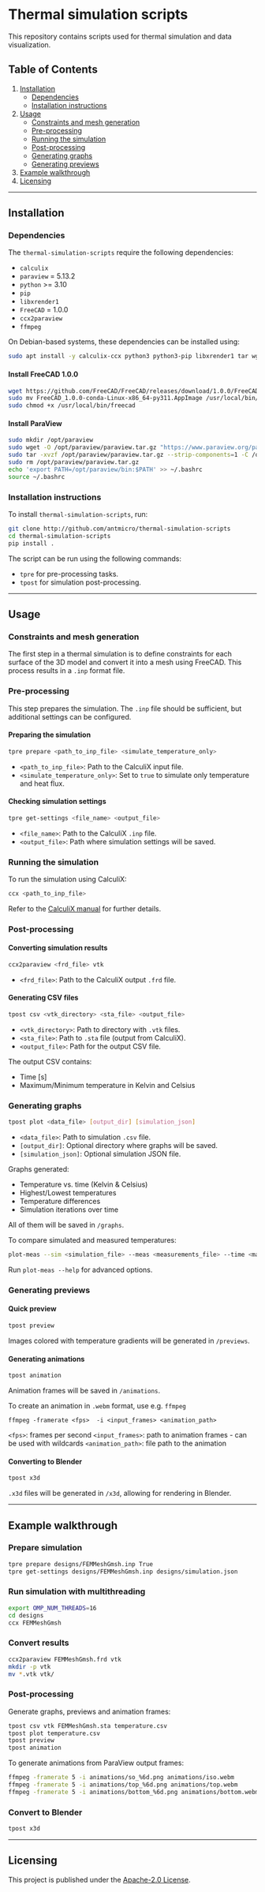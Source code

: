 # Thermal simulation scripts

This repository contains scripts used for thermal simulation and data visualization.

## Table of Contents

1. [Installation](#installation)
   - [Dependencies](#dependencies)
   - [Installation instructions](#installation-instructions)
2. [Usage](#usage)
   - [Constraints and mesh generation](#constraints-and-mesh-generation)
   - [Pre-processing](#pre-processing)
   - [Running the simulation](#running-the-simulation)
   - [Post-processing](#post-processing)
   - [Generating graphs](#generating-graphs)
   - [Generating previews](#generating-previews)
3. [Example walkthrough](#example-walkthrough)
4. [Licensing](#licensing)

---

## Installation

### Dependencies

The `thermal-simulation-scripts` require the following dependencies:

- `calculix`
- `paraview` = 5.13.2
- `python` >= 3.10
- `pip`
- `libxrender1`
- `FreeCAD` = 1.0.0
- `ccx2paraview`
- `ffmpeg`

On Debian-based systems, these dependencies can be installed using:

```sh
sudo apt install -y calculix-ccx python3 python3-pip libxrender1 tar wget libgl1-mesa-glx ffmpeg
```

#### Install FreeCAD 1.0.0

```sh
wget https://github.com/FreeCAD/FreeCAD/releases/download/1.0.0/FreeCAD_1.0.0-conda-Linux-x86_64-py311.AppImage
sudo mv FreeCAD_1.0.0-conda-Linux-x86_64-py311.AppImage /usr/local/bin/freecad
sudo chmod +x /usr/local/bin/freecad
```

#### Install ParaView

```sh
sudo mkdir /opt/paraview
sudo wget -O /opt/paraview/paraview.tar.gz "https://www.paraview.org/paraview-downloads/download.php?submit=Download&version=v5.13&type=binary&os=Linux&downloadFile=ParaView-5.13.2-osmesa-MPI-Linux-Python3.10-x86_64.tar.gz"
sudo tar -xvzf /opt/paraview/paraview.tar.gz --strip-components=1 -C /opt/paraview
sudo rm /opt/paraview/paraview.tar.gz
echo 'export PATH=/opt/paraview/bin:$PATH' >> ~/.bashrc
source ~/.bashrc
```

### Installation instructions

To install `thermal-simulation-scripts`, run:

```sh
git clone http://github.com/antmicro/thermal-simulation-scripts
cd thermal-simulation-scripts
pip install .
```

The script can be run using the following commands:

- `tpre` for pre-processing tasks.
- `tpost` for simulation post-processing.

---

## Usage

### Constraints and mesh generation

The first step in a thermal simulation is to define constraints for each surface of the 3D model and convert it into a mesh using FreeCAD. This process results in a `.inp` format file.

### Pre-processing

This step prepares the simulation. The `.inp` file should be sufficient, but additional settings can be configured.

#### Preparing the simulation

```sh
tpre prepare <path_to_inp_file> <simulate_temperature_only>
```

- `<path_to_inp_file>`: Path to the CalculiX input file.
- `<simulate_temperature_only>`: Set to `true` to simulate only temperature and heat flux.

#### Checking simulation settings

```sh
tpre get-settings <file_name> <output_file>
```

- `<file_name>`: Path to the CalculiX `.inp` file.
- `<output_file>`: Path where simulation settings will be saved.

### Running the simulation

To run the simulation using CalculiX:

```sh
ccx <path_to_inp_file>
```

Refer to the [CalculiX manual](http://www.dhondt.de/) for further details.

### Post-processing

#### Converting simulation results

```sh
ccx2paraview <frd_file> vtk
```

- `<frd_file>`: Path to the CalculiX output `.frd` file.

#### Generating CSV files

```sh
tpost csv <vtk_directory> <sta_file> <output_file>
```

- `<vtk_directory>`: Path to directory with `.vtk` files.
- `<sta_file>`: Path to `.sta` file (output from CalculiX).
- `<output_file>`: Path for the output CSV file.

The output CSV contains:

- Time [s]
- Maximum/Minimum temperature in Kelvin and Celsius

### Generating graphs

```sh
tpost plot <data_file> [output_dir] [simulation_json]
```

- `<data_file>`: Path to simulation `.csv` file.
- `[output_dir]`: Optional directory where graphs will be saved.
- `[simulation_json]`: Optional simulation JSON file.

Graphs generated:

- Temperature vs. time (Kelvin & Celsius)
- Highest/Lowest temperatures
- Temperature differences
- Simulation iterations over time

All of them will be saved in `/graphs`. 

To compare simulated and measured temperatures:

```sh
plot-meas --sim <simulation_file> --meas <measurements_file> --time <max_time>
```

Run `plot-meas --help` for advanced options.

### Generating previews

#### Quick preview

```sh
tpost preview
```

Images colored with temperature gradients will be generated in `/previews`.

#### Generating animations

```sh
tpost animation
```

Animation frames will be saved in `/animations`.

To create an animation in `.webm` format, use e.g. `ffmpeg`

```
ffmpeg -framerate <fps>  -i <input_frames> <animation_path>
```

`<fps>`: frames per second
`<input_frames>`: path to animation frames - can be used with wildcards
`<animation_path>`: file path to the animation

#### Converting to Blender

```sh
tpost x3d
```

`.x3d` files will be generated in `/x3d`, allowing for rendering in Blender.

---

## Example walkthrough

### Prepare simulation

```sh
tpre prepare designs/FEMMeshGmsh.inp True
tpre get-settings designs/FEMMeshGmsh.inp designs/simulation.json
```

### Run simulation with multithreading

```sh
export OMP_NUM_THREADS=16
cd designs
ccx FEMMeshGmsh
```

### Convert results

```sh
ccx2paraview FEMMeshGmsh.frd vtk
mkdir -p vtk
mv *.vtk vtk/
```

### Post-processing

Generate graphs, previews and animation frames:
```sh
tpost csv vtk FEMMeshGmsh.sta temperature.csv
tpost plot temperature.csv
tpost preview
tpost animation
```

To generate animations from ParaView output frames:

```sh
ffmpeg -framerate 5 -i animations/so_%6d.png animations/iso.webm
ffmpeg -framerate 5 -i animations/top_%6d.png animations/top.webm
ffmpeg -framerate 5 -i animations/bottom_%6d.png animations/bottom.webm
```

### Convert to Blender

```sh
tpost x3d
```

---

## Licensing

This project is published under the [Apache-2.0 License](https://www.apache.org/licenses/LICENSE-2.0).


